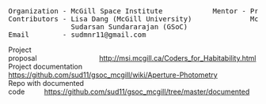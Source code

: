 <pre>
Organization - McGill Space Institute            Mentor - Prof. Nicolas Cowan
Contributors - Lisa Dang (McGill University)              McGill Space Institute
               Sudarsan Sundararajan (GSoC)
Email        - sudmnr11@gmail.com
</pre>

Project proposal&nbsp;&nbsp;&nbsp;&nbsp;&nbsp;&nbsp;&nbsp;&nbsp;&nbsp;&nbsp;&nbsp;&nbsp;&nbsp;&nbsp;&nbsp;&nbsp;&nbsp;&nbsp;&nbsp;&nbsp;&nbsp;&nbsp;&nbsp;&nbsp;&nbsp;&nbsp;&nbsp;&nbsp;&nbsp;&nbsp;&nbsp;&nbsp;http://msi.mcgill.ca/Coders_for_Habitability.html <br>
Project documentation&nbsp;&nbsp;&nbsp;&nbsp;&nbsp;&nbsp;&nbsp;&nbsp;&nbsp;&nbsp;&nbsp;&nbsp;&nbsp;&nbsp;&nbsp;&nbsp;&nbsp;&nbsp;&nbsp;&nbsp; https://github.com/sud11/gsoc_mcgill/wiki/Aperture-Photometry <br>
Repo with documented code&nbsp;&nbsp;&nbsp;&nbsp;&nbsp;&nbsp;&nbsp;&nbsp;&nbsp;&nbsp;https://github.com/sud11/gsoc_mcgill/tree/master/documented <br>







